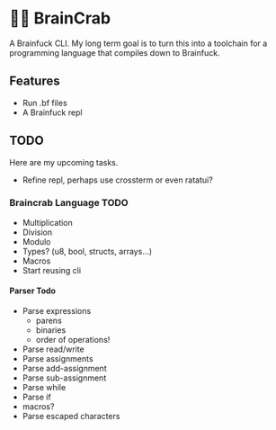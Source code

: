 # 🧠🦀 BrainCrab
A Brainfuck CLI. My long term goal is to turn this into a toolchain for a programming language that compiles down to Brainfuck.

## Features
- Run .bf files
- A Brainfuck repl

## TODO
Here are my upcoming tasks.
- Refine repl, perhaps use crossterm or even ratatui?

### Braincrab Language TODO
- Multiplication
- Division
- Modulo
- Types? (u8, bool, structs, arrays...)
- Macros
- Start reusing cli

#### Parser Todo
- Parse expressions
  - parens
  - binaries
  - order of operations!
- Parse read/write
- Parse assignments
- Parse add-assignment
- Parse sub-assignment
- Parse while
- Parse if
- macros?
- Parse escaped characters